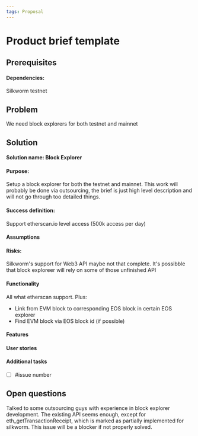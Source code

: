 ```yaml
---
tags: Proposal
---
```


# Product brief template

## Prerequisites
#### Dependencies: 
Silkworm testnet
## Problem
We need block explorers for both testnet and mainnet

## Solution

#### Solution name: Block Explorer
#### Purpose: 
Setup a block explorer for both the testnet and mainnet.
This work will probably be done via outsourcing, the brief is just high level description and will not go through too detailed things.

#### Success definition: 
Support etherscan.io level access (500k access per day)
#### Assumptions
#### Risks: 
Silkworm's support for Web3 API maybe not that complete. It's possibble that block exploreer will rely on some of those unfinished API

#### Functionality
All what etherscan support. 
Plus:
- Link from EVM block to corresponding EOS block in certain EOS explorer
- Find EVM block via EOS block id (if possible)

#### Features
#### User stories
#### Additional tasks
- [ ] #issue number

## Open questions

Talked to some outsourcing guys with experience in block explorer development. 
The existing API seems enough, except for eth_getTransactionReceipt, which is marked as partially implemented for silkworm.
This issue will be a blocker if not properly solved.
